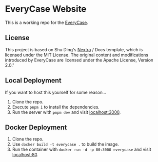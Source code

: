 # EveryCase Website

This is a working repo for the [EveryCase](https://everycase.org/).

## License

This project is based on Shu Ding's [Nextra](https://github.com/shuding/nextra/) / Docs template, which is licensed under the MIT License. The original content and modifications introduced by EveryCase are licensed under the Apache License, Version 2.0."

## Local Deployment

If you want to host this yourself for some reason...

1. Clone the repo.
2. Execute `pnpm i` to install the dependencies.
3. Run the server with `pnpm dev` and visit [localhost:3000](http://localhost:3000/).

## Docker Deployment

1. Clone the repo.
2. Use `docker build -t everycase .` to build the image.
3. Run the container with `docker run -d -p 80:3000 everycase` and visit [localhost:80](http://localhost/).
